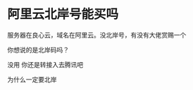# 阿里云北岸号能买吗


服务器在良心云，域名在阿里云。没北岸号，有没有大佬赏赐一个<img id="aimg_Uy3ry" onclick="zoom(this, this.src, 0, 0, 0)" class="zoom" src="https://cdn.jsdelivr.net/gh/hishis/forum-master/public/images/patch.gif" onmouseover="img_onmouseoverfunc(this)" onload="thumbImg(this)" border="0" alt="" />

你想说的是北岸码吗？

没用 你还是转接入去腾讯吧

为什么一定要北岸
